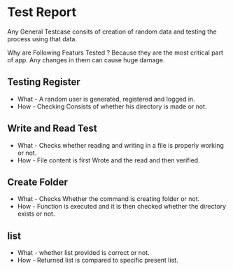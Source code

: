 # Test Report
Any General Testcase consits of creation of random data and testing the process using that data.

Why are Following Featurs Tested ?
Because they are the most critical part of app. Any changes in them can cause huge damage.

## Testing Register
* What - A random user is generated, registered and logged in.
* How - Checking Consists of whether his directory is made or not.

## Write and Read Test
* What - Checks whether reading and writing in a file is properly working or not.
* How - File content is first Wrote and the read and then verified.

## Create Folder
* What - Checks Whether the command is creating folder or not.
* How - Function is executed and it is then checked whether the directory exists or not.

## list
* What - whether list provided is correct or not.
* How - Returned list is compared to specific present list.

